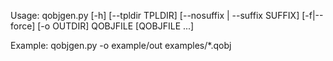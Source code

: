 Usage: qobjgen.py [-h] [--tpldir TPLDIR] [--nosuffix | --suffix SUFFIX] [-f|--force]
                  [-o OUTDIR] QOBJFILE [QOBJFILE ...]

Example:
	qobjgen.py -o example/out examples/*.qobj

